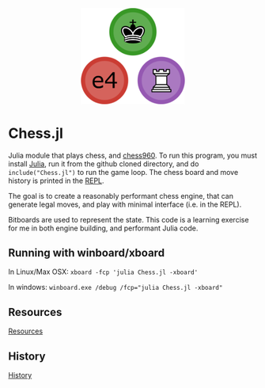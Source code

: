 <a name="logo"/>
<div align="center">
<img src="docs/JuliaChess.png" alt="Julia Logo" width="210"></img>
</a>
</div>


<a name="Chess-Engine-in-Julia"/>


# Chess.jl

Julia module that plays chess, and [chess960](https://en.wikipedia.org/wiki/Chess960).   To run this program, you must install [Julia](http://julialang.org/), run it from the github cloned directory, and do `include("Chess.jl")` to run the game loop.   The chess board and move history is printed in the [REPL](https://en.wikipedia.org/wiki/Read%E2%80%93eval%E2%80%93print_loop).

The goal is to create a reasonably performant chess engine, that can generate legal moves, and play with minimal interface (i.e. in the REPL).   

Bitboards are used to represent the state.   This code is a learning exercise for me in both engine building, and performant Julia code.



## Running with winboard/xboard

In Linux/Max OSX:
`xboard -fcp 'julia Chess.jl -xboard'`

In windows:
`winboard.exe /debug /fcp="julia Chess.jl -xboard"`





## Resources

[Resources](docs/Resources.md)




## History

[History](docs/README.md)
